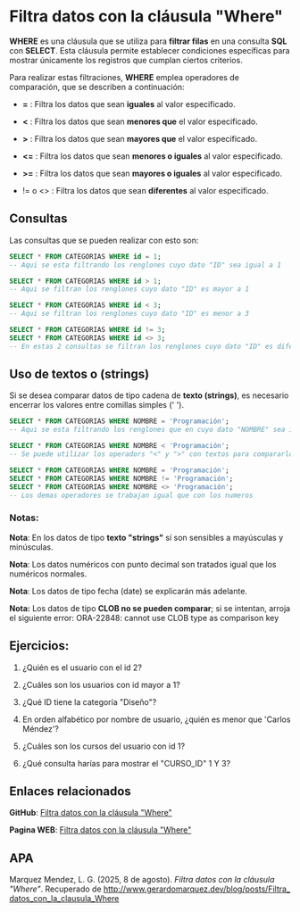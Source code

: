 # Filtra datos con la cláusula "Where"

**WHERE** es una cláusula que se utiliza para **filtrar filas** en una consulta **SQL** con **SELECT**. Esta cláusula permite establecer condiciones específicas para mostrar únicamente los registros que cumplan ciertos criterios.

Para realizar estas filtraciones, **WHERE** emplea operadores de comparación, que se describen a continuación:

- **=** : Filtra los datos que sean **iguales** al valor especificado.

- **<** : Filtra los datos que sean **menores que** el valor especificado.

- **\>** : Filtra los datos que sean **mayores que** el valor especificado.

- **<=** : Filtra los datos que sean **menores o iguales** al valor especificado.

- **\>=** : Filtra los datos que sean **mayores o iguales** al valor especificado.

- != o <> : Filtra los datos que sean **diferentes** al valor especificado.




## Consultas

Las consultas que se pueden realizar con esto son:

```sql
SELECT * FROM CATEGORIAS WHERE id = 1;
-- Aqui se esta filtrando los renglones cuyo dato "ID" sea igual a 1

SELECT * FROM CATEGORIAS WHERE id > 1;
-- Aqui se filtran los renglones cuyo dato "ID" es mayor a 1

SELECT * FROM CATEGORIAS WHERE id < 3;
-- Aqui se filtran los renglones cuyo dato "ID" es menor a 3

SELECT * FROM CATEGORIAS WHERE id != 3;
SELECT * FROM CATEGORIAS WHERE id <> 3;
-- En estas 2 consultas se filtran los renglones cuyo dato "ID" es diferente a 3
```




## Uso de textos o (strings)

Si se desea comparar datos de tipo cadena de **texto (strings)**, es necesario encerrar los valores entre comillas simples (' ').

```sql
SELECT * FROM CATEGORIAS WHERE NOMBRE = 'Programación';
-- Aqui se esta filtrando los renglones que en cuyo dato "NOMBRE" sea igual que el texto 'Programación'

SELECT * FROM CATEGORIAS WHERE NOMBRE < 'Programación';
-- Se puede utilizar los operadors "<" y ">" con textos para compararlos alfabeticamente

SELECT * FROM CATEGORIAS WHERE NOMBRE = 'Programación';
SELECT * FROM CATEGORIAS WHERE NOMBRE != 'Programación';
SELECT * FROM CATEGORIAS WHERE NOMBRE <> 'Programación';
-- Los demas operadores se trabajan igual que con los numeros
```

### Notas:

**Nota**: En los datos de tipo **texto "strings"** sí son sensibles a mayúsculas y minúsculas.

**Nota**: Los datos numéricos con punto decimal son tratados igual que los numéricos normales.

**Nota**: Los datos de tipo fecha (date) se explicarán más adelante.

**Nota:** Los datos de tipo **CLOB no se pueden comparar**; si se intentan, arroja el siguiente error: ORA-22848: cannot use CLOB type as comparison key

## Ejercicios:

1. ¿Quién es el usuario con el id 2?

2. ¿Cuáles son los usuarios con id mayor a 1?

3. ¿Qué ID tiene la categoría "Diseño"?

4. En orden alfabético por nombre de usuario, ¿quién es menor que 'Carlos Méndez'?

5. ¿Cuáles son los cursos del usuario con id 1?

6. ¿Qué consulta harías para mostrar el "CURSO_ID" 1 Y 3?

## Enlaces relacionados

**GitHub**: <a class="postLinks" href="https://github.com/AlgorithmHappy/Curso-de-SQL-SELECT-Facil-y-Rapido/blob/main/Filtra%20datos%20con%20la%20clausula%20Where.md" target="_blank">Filtra datos con la cláusula "Where"</a>

**Pagina WEB**: <a class="postLinks" href="http://www.gerardomarquez.dev/blog/posts/Filtra_datos_con_la_clausula_Where" target="_blank">Filtra datos con la cláusula "Where"</a>

## APA
Marquez Mendez, L. G. (2025, 8 de agosto). *Filtra datos con la cláusula "Where"*. Recuperado de <span style="word-break: break-all;">http://www.gerardomarquez.dev/blog/posts/Filtra_datos_con_la_clausula_Where</span>